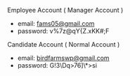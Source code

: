 Employee Account ( Manager Account )
- email: fams05@gmail.com
- password: v%7z@qY{Z.xKK#;F

Candidate Account ( Normal Account )
- email: birdfarmswp@gmail.com
- password: G!3\Dq>76]\\*>si

